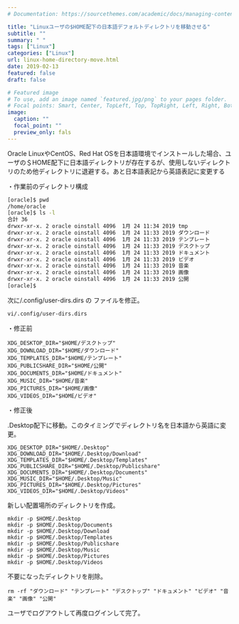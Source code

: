 ```yaml
---
# Documentation: https://sourcethemes.com/academic/docs/managing-content/

title: "Linuxユーザの$HOME配下の日本語デフォルトディレクトリを移動させる"
subtitle: ""
summary: " "
tags: ["Linux"]
categories: ["Linux"]
url: linux-home-directory-move.html
date: 2019-02-13
featured: false
draft: false

# Featured image
# To use, add an image named `featured.jpg/png` to your pages folder.
# Focal points: Smart, Center, TopLeft, Top, TopRight, Left, Right, BottomLeft, Bottom, BottomRight.
image:
  caption: ""
  focal_point: ""
  preview_only: fals
---
```




Oracle LinuxやCentOS、Red Hat OSを日本語環境でインストールした場合、ユーザの＄HOME配下に日本語ディレクトリが存在するが、使用しないディレクトリのため他ディレクトリに退避する。あと日本語表記から英語表記に変更する

・作業前のディレクトリ構成

```bash
[oracle]$ pwd
/home/oracle
[oracle]$ ls -l
合計 36
drwxr-xr-x. 2 oracle oinstall 4096  1月 24 11:34 2019 tmp
drwxr-xr-x. 2 oracle oinstall 4096  1月 24 11:33 2019 ダウンロード
drwxr-xr-x. 2 oracle oinstall 4096  1月 24 11:33 2019 テンプレート
drwxr-xr-x. 2 oracle oinstall 4096  1月 24 11:33 2019 デスクトップ
drwxr-xr-x. 2 oracle oinstall 4096  1月 24 11:33 2019 ドキュメント
drwxr-xr-x. 2 oracle oinstall 4096  1月 24 11:33 2019 ビデオ
drwxr-xr-x. 2 oracle oinstall 4096  1月 24 11:33 2019 音楽
drwxr-xr-x. 2 oracle oinstall 4096  1月 24 11:33 2019 画像
drwxr-xr-x. 2 oracle oinstall 4096  1月 24 11:33 2019 公開
[oracle]$

```

次に/.config/user-dirs.dirs の ファイルを修正。

```bash
vi/.config/user-dirs.dirs
```

・修正前

```
XDG_DESKTOP_DIR="$HOME/デスクトップ"
XDG_DOWNLOAD_DIR="$HOME/ダウンロード"
XDG_TEMPLATES_DIR="$HOME/テンプレート"
XDG_PUBLICSHARE_DIR="$HOME/公開"
XDG_DOCUMENTS_DIR="$HOME/ドキュメント"
XDG_MUSIC_DIR="$HOME/音楽"
XDG_PICTURES_DIR="$HOME/画像"
XDG_VIDEOS_DIR="$HOME/ビデオ"
```

・修正後

.Desktop配下に移動。このタイミングでディレクトリ名を日本語から英語に変更。

```
XDG_DESKTOP_DIR="$HOME/.Desktop"
XDG_DOWNLOAD_DIR="$HOME/.Desktop/Download"
XDG_TEMPLATES_DIR="$HOME/.Desktop/Templates"
XDG_PUBLICSHARE_DIR="$HOME/.Desktop/Publicshare"
XDG_DOCUMENTS_DIR="$HOME/.Desktop/Documents"
XDG_MUSIC_DIR="$HOME/.Desktop/Music"
XDG_PICTURES_DIR="$HOME/.Desktop/Pictures"
XDG_VIDEOS_DIR="$HOME/.Desktop/Videos"
```

新しい配置場所のディレクトリを作成。

```
mkdir -p $HOME/.Desktop
mkdir -p $HOME/.Desktop/Documents
mkdir -p $HOME/.Desktop/Download
mkdir -p $HOME/.Desktop/Templates
mkdir -p $HOME/.Desktop/Publicshare
mkdir -p $HOME/.Desktop/Music
mkdir -p $HOME/.Desktop/Pictures
mkdir -p $HOME/.Desktop/Videos
```

不要になったディレクトリを削除。

```
rm -rf "ダウンロード" "テンプレート" "デスクトップ" "ドキュメント" "ビデオ" "音楽" "画像" "公開"
```

ユーザでログアウトして再度ログインして完了。